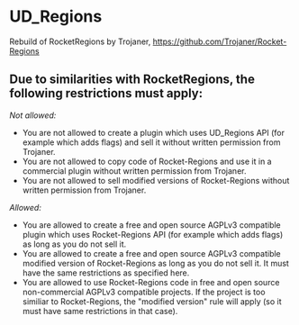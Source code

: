 # UD_Regions
Rebuild of RocketRegions by Trojaner, 
https://github.com/Trojaner/Rocket-Regions

## Due to similarities with RocketRegions, the following restrictions must apply:
*Not allowed:*
- You are not allowed to create a plugin which uses UD_Regions API (for example which adds flags) and sell it without written permission from Trojaner.
- You are not allowed to copy code of Rocket-Regions and use it in a commercial plugin without written permission from Trojaner.
- You are not allowed to sell modified versions of Rocket-Regions without written permission from Trojaner.

*Allowed:*
- You are allowed to create a free and open source AGPLv3 compatible plugin which uses Rocket-Regions API (for example which adds flags) as long as you do not sell it.
- You are allowed to create a free and open source AGPLv3 compatible modified version of Rocket-Regions as long as you do not sell it. It must have the same restrictions as specified here. 
- You are allowed to use Rocket-Regions code in free and open source non-commercial AGPLv3 compatible projects. If the project is too similiar to Rocket-Regions, the "modified version" rule will apply (so it must have same restrictions in that case).
